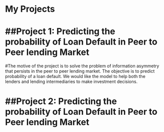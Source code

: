 # My Projects

##Project 1: Predicting the probability of Loan Default in Peer to Peer lending Market
=======================================================================================

#The motive of the project is to solve the problem of information asymmetry that persists in the peer to peer lending market. The objective is to predict
probability of a loan default. We would like the model to help both the lenders and lending intermediaries to make investment decisions.



##Project 2: Predicting the probability of Loan Default in Peer to Peer lending Market
=======================================================================================
